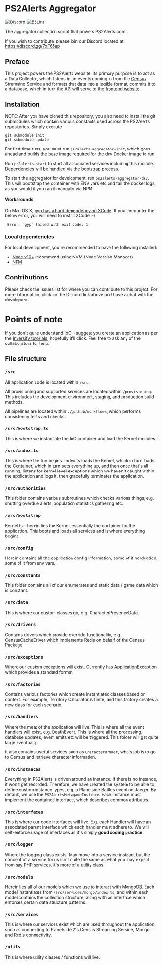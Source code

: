 # PS2Alerts Aggregator

![Discord](https://img.shields.io/discord/708061542649954315?label=Discord)  ![ESLint](https://github.com/ps2alerts/aggregator/workflows/ESLint/badge.svg) 

The aggregator collection script that powers PS2Alerts.com.

If you wish to contribute, please join our Discord located at: https://discord.gg/7xF65ap

## Preface

This project powers the PS2Alerts website. Its primary purpose is to act as a Data Collector, which listens in on events coming in from the [Census Stremaing Service](https://census.daybreakgames.com) and formats that data into a legible format, commits it to a database, which in turn the [API](https://github.com/PS2Alerts/api) will serve to the [frontend website](https://github.com/PS2Alerts/website).

## Installation

NOTE: After you have cloned this repository, you also need to install the git submodules which contain various constants used across the PS2Alerts repositories. Simply execute 
```
git submodule init
git submodule update
```

For first time runs, you must run `ps2alerts-aggregator-init`, which goes ahead and builds the base image required for the dev Docker image to run.

Run `ps2alerts-start` to start all associated services including this module. Dependencies will be handled via the bootstrap process.

To start the aggregator for development, run `ps2alerts-aggregator-dev`. This will bootstrap the container with ENV vars etc and tail the docker logs, as you would if you ran it manually via NPM.

#### Workarounds

On Mac OS X, [gyp has a hard dependency on XCode](https://medium.com/@Harry_1408/node-gyp-error-gyp-failed-with-exit-code-1-macos-npm-5aeaf75996d4). If you encounter the below error, you will need to install XCode :-/ 
```
 Error: `gyp` failed with exit code: 1
```

### Local dependencies

For local development, you're recommended to have the following installed:

* [Node v16+](https://nodejs.org/en/download) recommend using NVM (Node Version Manager)
* [NPM](https://www.npmjs.com/get-npm)

## Contributions

Please check the issues list for where you can contribute to this project. For more information, click on the Discord link above and have a chat with the developers.

# **Points of note**

If you don't quite understand IoC, I suggest you create an application as per the [Inversify tutorials](https://github.com/inversify/inversify-basic-example), hopefully it'll click. Feel free to ask any of the collaborators for help.

## File structure 

### `/src`

All application code is located within `/src`.

All provisioning and supported services are located within `/provisioning`. This includes the development environment, staging, and production build methods.

All pipelines are located within `./github/workflows`, which performs consistency tests and checks.

### `/src/bootstrap.ts`

This is where we instantiate the IoC container and load the Kernel modules.`

### `/src/index.ts`

This is where the fun begins. Index.ts loads the Kernel, which in turn loads the Container, which in turn sets everything up, and then once that's all running, listens for kernel level exceptions which we haven't caught within the application and logs it, then gracefully terminates the application.

### `/src/authorities`

This folder contains various subroutines which checks various things, e.g. shutting overdue alerts, population statistics gathering etc.

### `/src/bootstrap`

Kernel.ts - herein lies the Kernel, essentially the container for the application. This boots and loads all services and is where everything begins.

### `/src/config`

Herein contains all the application config information, some of it hardcoded, some of it from env vars.

### `/src/constants`

This folder contains all of our enumerates and static data / game data which is constant.

### `/src/data`

This is where our custom classes go, e.g. CharacterPresenceData.

### `/src/drivers`

Contains drivers which provide override functionality, e.g. CensusCacheDriver which implements Redis on behalf of the Census Package.

### `/src/exceptions`

Where our custom exceptions will exist. Currently has ApplicationException which provides a standard format.

### `/src/factories`

Contains various factories which create instantiated classes based on context. For example, Territory Calculator is finite, and this factory creates a new class for each scenario.

### `/src/handlers`

Where the meat of the application will live. This is where all the event handlers will exist, e.g. DeathEvent. This is where all the processing, database updates, event emits etc will be triggered. This folder will get quite large eventually.

It also contains useful services such as `CharacterBroker`, who's job is to go to Census and retrieve character information.

### `/src/instances`

Everything in PS2Alerts is driven around an instance. If there is no instance, it won't get recorded. Therefore, we have created the system to be able to define custom instance types, e.g. a Planetside Battles event on Jaeger. By default, we use the `PS2AlertsMetagameInstabce`. Each instance must implement the contained interface, which describes common attributes.

### `/src/interfaces`

This is where our code interfaces will live. E.g. each Handler will have an associated parent Interface which each handler must adhere to. We will self-enforce usage of interfaces as it's simply **good coding practice**.

### `/src/logger`

Where the logging class exists. May move into a service instead, but the concept of a service for us isn't quite the same as what you may expect from say PHP services. It's more of a utility class.

### `/src/models`

Herein lies all of our models which we use to interact with MongoDB. Each model instantiates from `/src/services/mongo/index.ts`, and within each model contains the collection structure, along with an interface which enforces certain data structure patterns.

### `/src/services`

This is where our services exist which are used throughout the application, such as connecting to Planetside 2's Census Streaming Service, Mongo and Redis connectivity.

### `/utils`

This is where utility classes / functions will live.
